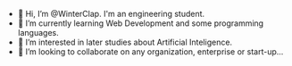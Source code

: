 - 👋 Hi, I’m @WinterClap. I'm an engineering student.
- 🌱 I’m currently learning Web Development and some programming languages. 
- 👀 I’m interested in later studies about Artificial Inteligence.
- 💞️ I’m looking to collaborate on any organization, enterprise or start-up...
<!--- - 📫 How to reach me ... --->

<!---
WinterClap/WinterClap is a ✨ special ✨ repository because its `README.md` (this file) appears on your GitHub profile.
You can click the Preview link to take a look at your changes.
--->

